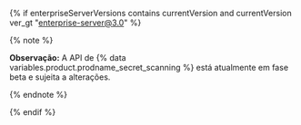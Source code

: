 {% if enterpriseServerVersions contains currentVersion and currentVersion ver_gt "enterprise-server@3.0" %}

{% note %}

**Observação:** A API de {% data variables.product.prodname_secret_scanning %} está atualmente em fase beta e sujeita a alterações.

{% endnote %}

{% endif %}